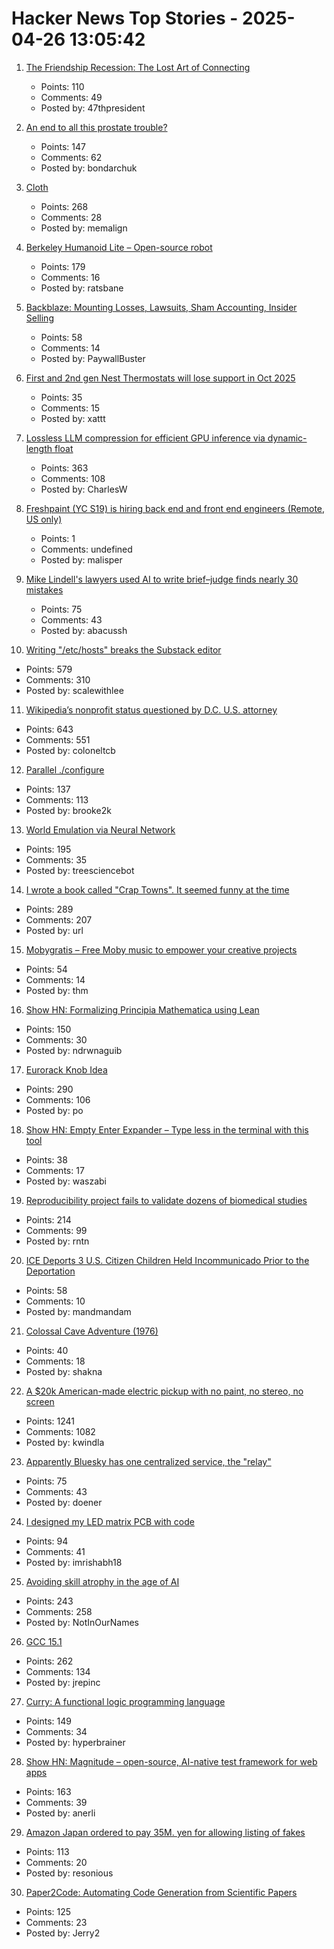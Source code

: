 # Hacker News Top Stories - 2025-04-26 13:05:42

1. [The Friendship Recession: The Lost Art of Connecting](https://www.happiness.hks.harvard.edu/february-2025-issue/the-friendship-recession-the-lost-art-of-connecting)
   - Points: 110
   - Comments: 49
   - Posted by: 47thpresident

2. [An end to all this prostate trouble?](https://yarchive.net/blog/prostate/)
   - Points: 147
   - Comments: 62
   - Posted by: bondarchuk

3. [Cloth](https://www.cloudofoz.com/verlet-test/)
   - Points: 268
   - Comments: 28
   - Posted by: memalign

4. [Berkeley Humanoid Lite – Open-source robot](https://lite.berkeley-humanoid.org/)
   - Points: 179
   - Comments: 16
   - Posted by: ratsbane

5. [Backblaze: Mounting Losses, Lawsuits, Sham Accounting, Insider Selling](https://www.morpheus-research.com/backblaze/)
   - Points: 58
   - Comments: 14
   - Posted by: PaywallBuster

6. [First and 2nd gen Nest Thermostats will lose support in Oct 2025](https://arstechnica.com/gadgets/2025/04/google-ending-support-for-older-nest-thermostats-will-stop-selling-nests-in-europe/)
   - Points: 35
   - Comments: 15
   - Posted by: xattt

7. [Lossless LLM compression for efficient GPU inference via dynamic-length float](https://arxiv.org/abs/2504.11651)
   - Points: 363
   - Comments: 108
   - Posted by: CharlesW

8. [Freshpaint (YC S19) is hiring back end and front end engineers (Remote, US only)](undefined)
   - Points: 1
   - Comments: undefined
   - Posted by: malisper

9. [Mike Lindell's lawyers used AI to write brief–judge finds nearly 30 mistakes](https://arstechnica.com/tech-policy/2025/04/mypillow-ceos-lawyers-used-ai-in-brief-citing-fictional-cases-judge-says/)
   - Points: 75
   - Comments: 43
   - Posted by: abacussh

10. [Writing "/etc/hosts" breaks the Substack editor](https://scalewithlee.substack.com/p/when-etchsts-breaks-your-substack)
   - Points: 579
   - Comments: 310
   - Posted by: scalewithlee

11. [Wikipedia’s nonprofit status questioned by D.C. U.S. attorney](https://www.washingtonpost.com/technology/2025/04/25/wikipedia-nonprofit-ed-martin-letter/)
   - Points: 643
   - Comments: 551
   - Posted by: coloneltcb

12. [Parallel ./configure](https://tavianator.com/2025/configure.html)
   - Points: 137
   - Comments: 113
   - Posted by: brooke2k

13. [World Emulation via Neural Network](https://madebyoll.in/posts/world_emulation_via_dnn/)
   - Points: 195
   - Comments: 35
   - Posted by: treesciencebot

14. [I wrote a book called "Crap Towns". It seemed funny at the time](https://samj.substack.com/p/that-joke-isnt-funny-any-more)
   - Points: 289
   - Comments: 207
   - Posted by: url

15. [Mobygratis – Free Moby music to empower your creative projects](https://mobygratis.com/)
   - Points: 54
   - Comments: 14
   - Posted by: thm

16. [Show HN: Formalizing Principia Mathematica using Lean](https://github.com/ndrwnaguib/principia)
   - Points: 150
   - Comments: 30
   - Posted by: ndrwnaguib

17. [Eurorack Knob Idea](https://mitxela.com/projects/euroknob)
   - Points: 290
   - Comments: 106
   - Posted by: po

18. [Show HN: Empty Enter Expander – Type less in the terminal with this tool](https://github.com/waszabi/empty-enter-expander)
   - Points: 38
   - Comments: 17
   - Posted by: waszabi

19. [Reproducibility project fails to validate dozens of biomedical studies](https://www.nature.com/articles/d41586-025-01266-x)
   - Points: 214
   - Comments: 99
   - Posted by: rntn

20. [ICE Deports 3 U.S. Citizen Children Held Incommunicado Prior to the Deportation](https://www.aclu.org/press-releases/ice-deports-3-u-s-citizen-children-held-incommunicado-prior-to-the-deportation)
   - Points: 58
   - Comments: 10
   - Posted by: mandmandam

21. [Colossal Cave Adventure (1976)](https://github.com/wh0am1-dev/adventure)
   - Points: 40
   - Comments: 18
   - Posted by: shakna

22. [A $20k American-made electric pickup with no paint, no stereo, no screen](https://www.theverge.com/electric-cars/655527/slate-electric-truck-price-paint-radio-bezos)
   - Points: 1241
   - Comments: 1082
   - Posted by: kwindla

23. [Apparently Bluesky has one centralized service, the "relay"](https://mastodon.online/@mastodonmigration/114399534536933573)
   - Points: 75
   - Comments: 43
   - Posted by: doener

24. [I designed my LED matrix PCB with code](https://docs.tscircuit.com/tutorials/building-led-matrix)
   - Points: 94
   - Comments: 41
   - Posted by: imrishabh18

25. [Avoiding skill atrophy in the age of AI](https://addyo.substack.com/p/avoiding-skill-atrophy-in-the-age)
   - Points: 243
   - Comments: 258
   - Posted by: NotInOurNames

26. [GCC 15.1](https://gcc.gnu.org/gcc-15/)
   - Points: 262
   - Comments: 134
   - Posted by: jrepinc

27. [Curry: A functional logic programming language](https://curry-lang.org/)
   - Points: 149
   - Comments: 34
   - Posted by: hyperbrainer

28. [Show HN: Magnitude – open-source, AI-native test framework for web apps](https://github.com/magnitudedev/magnitude)
   - Points: 163
   - Comments: 39
   - Posted by: anerli

29. [Amazon Japan ordered to pay 35M. yen for allowing listing of fakes](https://mainichi.jp/english/articles/20250425/p2g/00m/0bu/047000c)
   - Points: 113
   - Comments: 20
   - Posted by: resonious

30. [Paper2Code: Automating Code Generation from Scientific Papers](https://arxiv.org/abs/2504.17192)
   - Points: 125
   - Comments: 23
   - Posted by: Jerry2

